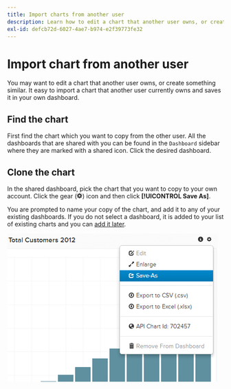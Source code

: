 ```yaml
---
title: Import charts from another user
description: Learn how to edit a chart that another user owns, or create something similar.
exl-id: defcb72d-6027-4ae7-b974-e2f39773fe32
---
```

# Import chart from another user

You may want to edit a chart that another user owns, or create something similar. It easy to import a chart that another user currently owns and saves it in your own dashboard.

## Find the chart

First find the chart which you want to copy from the other user. All the dashboards that are shared with you can be found in the `Dashboard` sidebar where they are marked with a shared icon. Click the desired dashboard.

## Clone the chart

In the shared dashboard, pick the chart that you want to copy to your own account. Click the gear (![](../../assets/gear-icon.png)) icon and then click **[!UICONTROL Save As]**.

You are prompted to name your copy of the chart, and add it to any of your existing dashboards. If you do not select a dashboard, it is added to your list of existing charts and you can [add it later](../../data-user/dashboards/add-charts-dashboard.md).

![total customers](../../assets/total-customers.png)
